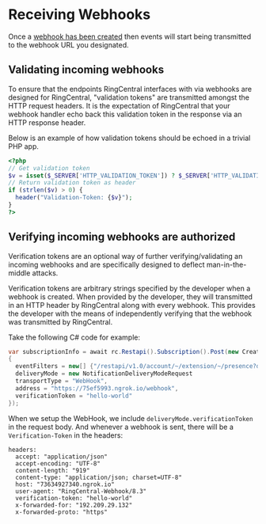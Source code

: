# Receiving Webhooks

Once a [webhook has been created](../webhooks/) then events will start being transmitted to the webhook URL you designated.

## Validating incoming webhooks

To ensure that the endpoints RingCentral interfaces with via webhooks are designed for RingCentral, "validation tokens" are transmitted amongst the HTTP request headers. It is the expectation of RingCentral that your webhook handler echo back this validation token in the response via an HTTP response header. 

Below is an example of how validation tokens should be echoed in a trivial PHP app.

```php
<?php
// Get validation token
$v = isset($_SERVER['HTTP_VALIDATION_TOKEN']) ? $_SERVER['HTTP_VALIDATION_TOKEN'] : ‘’;
// Return validation token as header
if (strlen($v) > 0) {
  header("Validation-Token: {$v}");
}
?>
```

## Verifying incoming webhooks are authorized

Verification tokens are an optional way of further verifying/validating an incoming webhooks and are specifically designed to deflect man-in-the-middle attacks.

Verification tokens are arbitrary strings specified by the developer when a webhook is created. When provided by the developer, they will transmitted in an HTTP header by RingCentral along with every webhook. This provides the developer with the means of independently verifying that the webhook was transmitted by RingCentral.

Take the following C# code for example:

```c#
var subscriptionInfo = await rc.Restapi().Subscription().Post(new CreateSubscriptionRequest
{
  eventFilters = new[] {"/restapi/v1.0/account/~/extension/~/presence?detailedTelephonyState=true"},
  deliveryMode = new NotificationDeliveryModeRequest
  transportType = "WebHook",
  address = "https://75ef5993.ngrok.io/webhook",
  verificationToken = "hello-world"
});
```

When we setup the WebHook, we include `deliveryMode.verificationToken` in the request body. And whenever a webhook is sent, there will be a `Verification-Token` in the headers:

```http
headers:
  accept: "application/json"
  accept-encoding: "UTF-8"
  content-length: "919"
  content-type: "application/json; charset=UTF-8"
  host: "73634927340.ngrok.io"
  user-agent: "RingCentral-Webhook/8.3"
  verification-token: "hello-world"
  x-forwarded-for: "192.209.29.132"
  x-forwarded-proto: "https"
```



